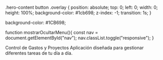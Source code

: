 .hero-content button .overlay {
    position: absolute;
    top: 0;
    left: 0;
    width: 0;
    height: 100%;
    background-color: #1cb698;
    z-index: -1;
    transition: 1s;
}

<script src="https://kit.fontawesome.com/2193d055c9.js" crossorigin="anonymous" ></script>

background-color: #1CB698;

 <div class="nav-responsive" onclick="mostrarOcultarMenu()">
            <i class="fa-solid fa-bars"></i>
        </div>

function mostrarOcultarMenu(){
    const nav = document.getElementById("nav");
    nav.classList.toggle("responsive");
}

Control de Gastos y Proyectos
Aplicación diseñada para gestionar diferentes tareas de tu día a día.
